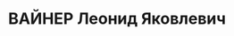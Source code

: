---
title: ВАЙНЕР Леонид Яковлевич
description: "Род. в 1897, еврей, унтер-офицер, обр.: 1922-1923 учеба на Высших академических\
  \ курсах РККА, член ВКП(б) с 1917. 1918-1920 начальник кавалерии партизанского отряда,\
  \ командир коммунистической, Камышинской стрелковой бригады, 1-й Донецкой особой\
  \ стрелковой бригады, 132-й пластунской стрелковой бригады, 66-й стрелковой бригады,\
  \ 41-й стрелковой бригады, Особой кавалерийской бригады 1-й Конной армии, 1920-1922\
  \ командир 41-й стрелковой бригады, 1924-1927 начальник Северо-Кавказской кавалерийской\
  \ школы горских национальностей, 1927-1929 командир 9-й кавалерийской дивизии, 1929-1933\
  \ командир 6-й кавалерийской дивизии, 1933-1935 командир 3-го кавалерийского корпуса,\
  \ 1935-1936 находился в распоряжении РУ РККА, Награжден орденом Ленина (1937), двумя\
  \ орденами Красного Знамени (1921, 1923), орденом Красной Звезды (1934), комкор\
  \ (1935), 1936-1937 военный советник при Главкоме МНРА. \n  Арестован 15.08.1937.\
  \ Приговор: ВК ВС СССР, 26.11.1937 – ВМН. Расстрелян 26.11.1937. \n  Реабилитирован\
  \ 14.05.1955"
---